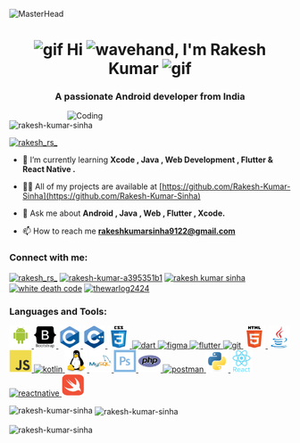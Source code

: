 ![MasterHead](https://3.bp.blogspot.com/-dB6ndKqIAuI/XdWeOASO5AI/AAAAAAAANZA/MSbT9mh6bukxkI-tqnu_GARIZZV5WNVhQCLcBGAsYHQ/s1600/image1.gif)
<h1  align="center"><img alt="gif" width="60" src="https://camo.githubusercontent.com/26098c97057f9d7ceed5d9dd0d9ed7bd677e603be55e04bab3ddcb927b1d002d/68747470733a2f2f656d2d636f6e74656e742e7a6f626a2e6e65742f736f757263652f736b7970652f3238392f6d616e2d746563686e6f6c6f676973745f31663436382d323030642d31663462622e706e67"> Hi <img alt="wavehand" width="30" src="https://camo.githubusercontent.com/424d2a0e9b39477de3bf7b79acb71fad055dc70e0d6f24f8d774541ad9471d41/68747470733a2f2f656d2d636f6e74656e742e7a6f626a2e6e65742f736f757263652f6d6963726f736f66742d7465616d732f3336332f776176696e672d68616e645f31663434622e706e67">, I'm Rakesh Kumar <img alt="gif" width="60" src="https://camo.githubusercontent.com/26098c97057f9d7ceed5d9dd0d9ed7bd677e603be55e04bab3ddcb927b1d002d/68747470733a2f2f656d2d636f6e74656e742e7a6f626a2e6e65742f736f757263652f736b7970652f3238392f6d616e2d746563686e6f6c6f676973745f31663436382d323030642d31663462622e706e67"></h1>
<h3 align="center">A passionate Android developer from India </h3>

<img align="right" alt="Coding" width="400" src="https://camo.githubusercontent.com/bdf64db7ecc488c26bedeca8dd6a4909eecb2f05b2d06698c14013fab5b4e5cf/68747470733a2f2f692e696d6775722e636f6d2f6d5649723230372e676966">


<p align="left"> <img src="https://komarev.com/ghpvc/?username=rakesh-kumar-sinha&label=Profile%20views&color=0e75b6&style=flat" alt="rakesh-kumar-sinha" /> </p>



<p align="left"> <a href="https://twitter.com/rakesh_rs_" target="blank"><img src="https://img.shields.io/twitter/follow/rakesh_rs_?logo=twitter&style=for-the-badge" alt="rakesh_rs_" /></a> </p>

- 🌱 I’m currently learning **Xcode , Java , Web Development , Flutter & React Native .**

- 👨‍💻 All of my projects are available at [https://github.com/Rakesh-Kumar-Sinha](https://github.com/Rakesh-Kumar-Sinha)

- 💬 Ask me about **Android , Java , Web , Flutter , Xcode.**

- 📫 How to reach me **rakeshkumarsinha9122@gmail.com**

<h3 align="left">Connect with me:</h3>
<p align="left">
<a href="https://twitter.com/rakesh_rs_" target="blank"><img align="center" src="https://raw.githubusercontent.com/rahuldkjain/github-profile-readme-generator/master/src/images/icons/Social/twitter.svg" alt="rakesh_rs_" height="30" width="40" /></a>
<a href="https://linkedin.com/in/rakesh-kumar-a395351b1" target="blank"><img align="center" src="https://raw.githubusercontent.com/rahuldkjain/github-profile-readme-generator/master/src/images/icons/Social/linked-in-alt.svg" alt="rakesh-kumar-a395351b1" height="30" width="40" /></a>
<a href="https://fb.com/rakesh kumar sinha" target="blank"><img align="center" src="https://raw.githubusercontent.com/rahuldkjain/github-profile-readme-generator/master/src/images/icons/Social/facebook.svg" alt="rakesh kumar sinha" height="30" width="40" /></a>
<a href="https://www.youtube.com/c/white death code" target="blank"><img align="center" src="https://raw.githubusercontent.com/rahuldkjain/github-profile-readme-generator/master/src/images/icons/Social/youtube.svg" alt="white death code" height="30" width="40" /></a>
<a href="https://auth.geeksforgeeks.org/user/thewarlog2424" target="blank"><img align="center" src="https://raw.githubusercontent.com/rahuldkjain/github-profile-readme-generator/master/src/images/icons/Social/geeks-for-geeks.svg" alt="thewarlog2424" height="30" width="40" /></a>
</p>

<h3 align="left">Languages and Tools:</h3>
<p align="left"> <a href="https://developer.android.com" target="_blank" rel="noreferrer"> <img src="https://raw.githubusercontent.com/devicons/devicon/master/icons/android/android-original-wordmark.svg" alt="android" width="40" height="40"/> </a> <a href="https://getbootstrap.com" target="_blank" rel="noreferrer"> <img src="https://raw.githubusercontent.com/devicons/devicon/master/icons/bootstrap/bootstrap-plain-wordmark.svg" alt="bootstrap" width="40" height="40"/> </a> <a href="https://www.cprogramming.com/" target="_blank" rel="noreferrer"> <img src="https://raw.githubusercontent.com/devicons/devicon/master/icons/c/c-original.svg" alt="c" width="40" height="40"/> </a> <a href="https://www.w3schools.com/cpp/" target="_blank" rel="noreferrer"> <img src="https://raw.githubusercontent.com/devicons/devicon/master/icons/cplusplus/cplusplus-original.svg" alt="cplusplus" width="40" height="40"/> </a> <a href="https://www.w3schools.com/css/" target="_blank" rel="noreferrer"> <img src="https://raw.githubusercontent.com/devicons/devicon/master/icons/css3/css3-original-wordmark.svg" alt="css3" width="40" height="40"/> </a> <a href="https://dart.dev" target="_blank" rel="noreferrer"> <img src="https://www.vectorlogo.zone/logos/dartlang/dartlang-icon.svg" alt="dart" width="40" height="40"/> </a> <a href="https://www.figma.com/" target="_blank" rel="noreferrer"> <img src="https://www.vectorlogo.zone/logos/figma/figma-icon.svg" alt="figma" width="40" height="40"/> </a> <a href="https://flutter.dev" target="_blank" rel="noreferrer"> <img src="https://www.vectorlogo.zone/logos/flutterio/flutterio-icon.svg" alt="flutter" width="40" height="40"/> </a> <a href="https://git-scm.com/" target="_blank" rel="noreferrer"> <img src="https://www.vectorlogo.zone/logos/git-scm/git-scm-icon.svg" alt="git" width="40" height="40"/> </a> <a href="https://www.w3.org/html/" target="_blank" rel="noreferrer"> <img src="https://raw.githubusercontent.com/devicons/devicon/master/icons/html5/html5-original-wordmark.svg" alt="html5" width="40" height="40"/> </a> <a href="https://www.java.com" target="_blank" rel="noreferrer"> <img src="https://raw.githubusercontent.com/devicons/devicon/master/icons/java/java-original.svg" alt="java" width="40" height="40"/> </a> <a href="https://developer.mozilla.org/en-US/docs/Web/JavaScript" target="_blank" rel="noreferrer"> <img src="https://raw.githubusercontent.com/devicons/devicon/master/icons/javascript/javascript-original.svg" alt="javascript" width="40" height="40"/> </a> <a href="https://kotlinlang.org" target="_blank" rel="noreferrer"> <img src="https://www.vectorlogo.zone/logos/kotlinlang/kotlinlang-icon.svg" alt="kotlin" width="40" height="40"/> </a> <a href="https://www.linux.org/" target="_blank" rel="noreferrer"> <img src="https://raw.githubusercontent.com/devicons/devicon/master/icons/linux/linux-original.svg" alt="linux" width="40" height="40"/> </a> <a href="https://www.mysql.com/" target="_blank" rel="noreferrer"> <img src="https://raw.githubusercontent.com/devicons/devicon/master/icons/mysql/mysql-original-wordmark.svg" alt="mysql" width="40" height="40"/> </a> <a href="https://www.photoshop.com/en" target="_blank" rel="noreferrer"> <img src="https://raw.githubusercontent.com/devicons/devicon/master/icons/photoshop/photoshop-line.svg" alt="photoshop" width="40" height="40"/> </a> <a href="https://www.php.net" target="_blank" rel="noreferrer"> <img src="https://raw.githubusercontent.com/devicons/devicon/master/icons/php/php-original.svg" alt="php" width="40" height="40"/> </a> <a href="https://postman.com" target="_blank" rel="noreferrer"> <img src="https://www.vectorlogo.zone/logos/getpostman/getpostman-icon.svg" alt="postman" width="40" height="40"/> </a> <a href="https://www.python.org" target="_blank" rel="noreferrer"> <img src="https://raw.githubusercontent.com/devicons/devicon/master/icons/python/python-original.svg" alt="python" width="40" height="40"/> </a> <a href="https://reactjs.org/" target="_blank" rel="noreferrer"> <img src="https://raw.githubusercontent.com/devicons/devicon/master/icons/react/react-original-wordmark.svg" alt="react" width="40" height="40"/> </a> <a href="https://reactnative.dev/" target="_blank" rel="noreferrer"> <img src="https://reactnative.dev/img/header_logo.svg" alt="reactnative" width="40" height="40"/> </a> <a href="https://developer.apple.com/swift/" target="_blank" rel="noreferrer"> <img src="https://raw.githubusercontent.com/devicons/devicon/master/icons/swift/swift-original.svg" alt="swift" width="40" height="40"/> </a> </p>

<p><img align="left" src="https://github-readme-stats.vercel.app/api/top-langs?username=rakesh-kumar-sinha&show_icons=true&locale=en&layout=compact" alt="rakesh-kumar-sinha" /></p>

<p>&nbsp;<img align="center" src="https://github-readme-stats.vercel.app/api?username=rakesh-kumar-sinha&show_icons=true&locale=en" alt="rakesh-kumar-sinha" /></p>

<p><img align="center" src="https://github-readme-streak-stats.herokuapp.com/?user=rakesh-kumar-sinha&" alt="rakesh-kumar-sinha" /></p>
